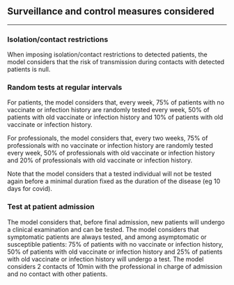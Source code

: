 ## Surveillance and control measures considered
***
### Isolation/contact restrictions

When imposing isolation/contact restrictions to detected patients, the model considers that the risk of transmission during contacts with detected patients is null.

### Random tests at regular intervals

For patients, the model considers that, every week, 75% of patients with no vaccinate or infection history are randomly tested every week, 50% of patients with old vaccinate or infection history and 10% of patients with old vaccinate or infection history.

For professionals, the model considers that, every two weeks, 75% of professionals with no vaccinate or infection history are randomly tested every week, 50% of professionals with old vaccinate or infection history and 20% of professionals with old vaccinate or infection history.

Note that the model considers that a tested individual will not be tested again before a minimal duration fixed as the duration of the disease (eg 10 days for covid).


### Test at patient admission

The model considers that, before final admission, new patients will undergo a clinical examination and can be tested. The model considers that symptomatic patients are always tested, and among asymptomatic or susceptible patients: 75% of patients with no vaccinate or infection history, 50% of patients with old vaccinate or infection history and 25% of patients with old vaccinate or infection history will undergo a test. The model considers 2 contacts of 10min with the professional in charge of admission and no contact with other patients.
